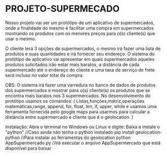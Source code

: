 # PROJETO-SUPERMECADO
Nosso projeto vai ser um protótipo de um aplicativo de supermercados, onde a finalidade do mesmo é facilitar uma compra em supermercados
mostrando os produtos com os menores preços para o(s) cliente(s) que usar o mesmo.

O cliente terá 3 opções de supermercados, o mesmo irá fazer uma lista de produtos e suas quantidades e irá fornecer seu endereço.
O sistema do protótipo de aplicativo vai apresentar em quais supermercados aqueles produtos solicitados irão estar mais baratos,
a distância de cada supermercado até o endereço do cliente e uma taxa de serviço de frete será incluso no valor total da compra.

OBS: O sistema irá fazer uma varredura no banco de dados de produtos dos supermercados e mostrar para o(s) cliente(s) os produtos que se encontra mais baratos nos 3 supermercados.
No desenvolvimento do protótipo usamos os comandos: ( Listas,funções,matriz,operações matemáticas,range, append, for, float, len, if, upper, while
e usamos uma ferramenta fornecida pelo google maps para usarmos para calcular a distância entre supermercado e cliente que é o geolocation. )

Instalação:
Abra o terminal no Windows ou Linux e digite:
Baixa e instale o "python" 			//Caso ainda não tenha o python instalado
pip install geolocation-python			//Para instalar as ferramentas do geolocation
python AppSupermercado.py			//irá executar o arquivo AppSupermercado que está disponível para baixar

